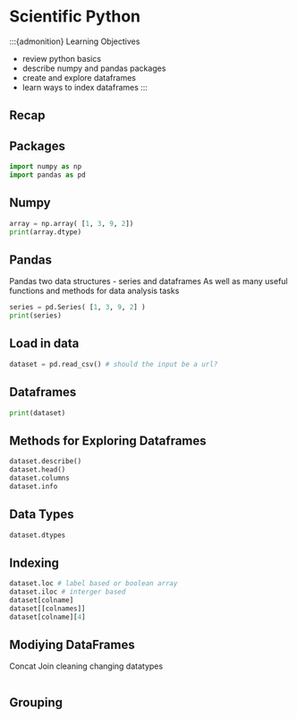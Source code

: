 Scientific Python
=================

:::{admonition} Learning Objectives
- review python basics
- describe numpy and pandas packages
- create and explore dataframes
- learn ways to index dataframes
:::


## Recap

## Packages

```python
import numpy as np
import pandas as pd
```

## Numpy

```python
array = np.array( [1, 3, 9, 2])
print(array.dtype)
```

## Pandas

Pandas two data structures - series and dataframes
As well as many useful functions and methods for data analysis tasks

```python
series = pd.Series( [1, 3, 9, 2] )
print(series)
```

## Load in data
```python
dataset = pd.read_csv() # should the input be a url?
```

## Dataframes

```python
print(dataset)
```

## Methods for Exploring Dataframes

```python
dataset.describe()
dataset.head()
dataset.columns
dataset.info
```

## Data Types
```python
dataset.dtypes
```

## Indexing
```python
dataset.loc # label based or boolean array
dataset.iloc # interger based
dataset[colname]
dataset[[colnames]]
dataset[colname][4]
```

## Modiying DataFrames
Concat
Join
cleaning
changing datatypes
```python
```

## Grouping
